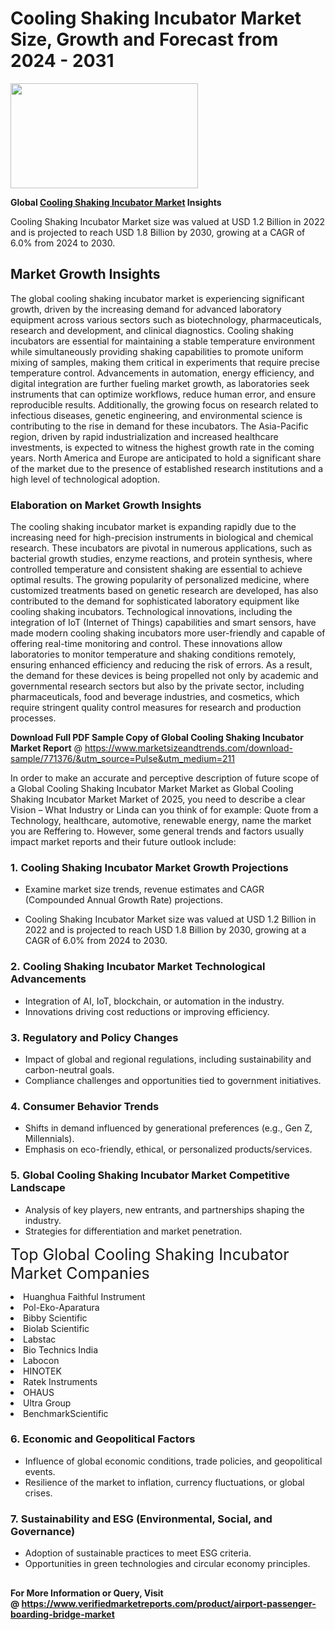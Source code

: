<H1>Cooling Shaking Incubator Market Size, Growth and Forecast from 2024 - 2031</H1><img class="aligncenter size-medium wp-image-584254" src="https://thirdeyenews.in/wp-content/uploads/2024/09/Global-Market-Research-300x168.jpeg" alt="" width="300" height="168" /><p><strong>Global&nbsp;<a href="https://www.marketsizeandtrends.com/download-sample/771376/&amp;utm_source=Pulse&amp;utm_medium=211">Cooling Shaking Incubator Market</a> Insights</strong></p><p>Cooling Shaking Incubator Market size was valued at USD 1.2 Billion in 2022 and is projected to reach USD 1.8 Billion by 2030, growing at a CAGR of 6.0% from 2024 to 2030.</p><p><h2>Market Growth Insights</h2> The global cooling shaking incubator market is experiencing significant growth, driven by the increasing demand for advanced laboratory equipment across various sectors such as biotechnology, pharmaceuticals, research and development, and clinical diagnostics. Cooling shaking incubators are essential for maintaining a stable temperature environment while simultaneously providing shaking capabilities to promote uniform mixing of samples, making them critical in experiments that require precise temperature control. Advancements in automation, energy efficiency, and digital integration are further fueling market growth, as laboratories seek instruments that can optimize workflows, reduce human error, and ensure reproducible results. Additionally, the growing focus on research related to infectious diseases, genetic engineering, and environmental science is contributing to the rise in demand for these incubators. The Asia-Pacific region, driven by rapid industrialization and increased healthcare investments, is expected to witness the highest growth rate in the coming years. North America and Europe are anticipated to hold a significant share of the market due to the presence of established research institutions and a high level of technological adoption. <h3>Elaboration on Market Growth Insights</h3> The cooling shaking incubator market is expanding rapidly due to the increasing need for high-precision instruments in biological and chemical research. These incubators are pivotal in numerous applications, such as bacterial growth studies, enzyme reactions, and protein synthesis, where controlled temperature and consistent shaking are essential to achieve optimal results. The growing popularity of personalized medicine, where customized treatments based on genetic research are developed, has also contributed to the demand for sophisticated laboratory equipment like cooling shaking incubators. Technological innovations, including the integration of IoT (Internet of Things) capabilities and smart sensors, have made modern cooling shaking incubators more user-friendly and capable of offering real-time monitoring and control. These innovations allow laboratories to monitor temperature and shaking conditions remotely, ensuring enhanced efficiency and reducing the risk of errors. As a result, the demand for these devices is being propelled not only by academic and governmental research sectors but also by the private sector, including pharmaceuticals, food and beverage industries, and cosmetics, which require stringent quality control measures for research and production processes. </p><p><span class=""><strong>Download Full PDF Sample Copy of Global Cooling Shaking Incubator Market Report</strong> @ <a href="https://www.marketsizeandtrends.com/download-sample/771376/&amp;utm_source=Pulse&amp;utm_medium=211" target="_blank">https://www.marketsizeandtrends.com/download-sample/771376/&amp;utm_source=Pulse&amp;utm_medium=211</a></span></p><p>In order to make an accurate and perceptive description of future scope of a Global&nbsp;Cooling Shaking Incubator Market Market as Global&nbsp;Cooling Shaking Incubator Market Market of 2025, you need to describe a clear Vision &ndash; What Industry or Linda can you think of for example: Quote from a Technology, healthcare, automotive, renewable energy, name the market you are Reffering to. However, some general trends and factors usually impact market reports and their future outlook include:</p><h3>1.&nbsp;<strong>Cooling Shaking Incubator Market Growth Projections</strong></h3><ul><li>Examine market size trends, revenue estimates and CAGR (Compounded Annual Growth Rate) projections.</li><li><p>Cooling Shaking Incubator Market size was valued at USD 1.2 Billion in 2022 and is projected to reach USD 1.8 Billion by 2030, growing at a CAGR of 6.0% from 2024 to 2030.</p></li></ul><h3>2.&nbsp;<strong>Cooling Shaking Incubator Market Technological Advancements</strong></h3><ul><li>Integration of AI, IoT, blockchain, or automation in the industry.</li><li>Innovations driving cost reductions or improving efficiency.</li></ul><h3>3.&nbsp;<strong>Regulatory and Policy Changes</strong></h3><ul><li>Impact of global and regional regulations, including sustainability and carbon-neutral goals.</li><li>Compliance challenges and opportunities tied to government initiatives.</li></ul><h3>4.&nbsp;<strong>Consumer Behavior Trends</strong></h3><ul><li>Shifts in demand influenced by generational preferences (e.g., Gen Z, Millennials).</li><li>Emphasis on eco-friendly, ethical, or personalized products/services.</li></ul><h3>5.&nbsp;<strong>Global Cooling Shaking Incubator Market Competitive Landscape</strong></h3><ul><li>Analysis of key players, new entrants, and partnerships shaping the industry.</li><li>Strategies for differentiation and market penetration.</li></ul><p data-pm-slice="1 1 []"><span style="color: inherit; font-family: inherit; font-size: 25px;">Top Global Cooling Shaking Incubator Market Companies</span></p><div class="" data-test-id=""><p><li>Huanghua Faithful Instrument</li><li> Pol-Eko-Aparatura</li><li> Bibby Scientific</li><li> Biolab Scientific</li><li> Labstac</li><li> Bio Technics India</li><li> Labocon</li><li> HINOTEK</li><li> Ratek Instruments</li><li> OHAUS</li><li> Ultra Group</li><li> BenchmarkScientific</li></p></div><h3>6.&nbsp;<strong>Economic and Geopolitical Factors</strong></h3><ul><li>Influence of global economic conditions, trade policies, and geopolitical events.</li><li>Resilience of the market to inflation, currency fluctuations, or global crises.</li></ul><h3>7.&nbsp;<strong>Sustainability and ESG (Environmental, Social, and Governance)</strong></h3><ul><li>Adoption of sustainable practices to meet ESG criteria.</li><li>Opportunities in green technologies and circular economy principles.</li></ul><h2><strong style="font-size: 14px;">For More Information or Query, Visit @&nbsp;</strong><a style="background-color: #ffffff; font-size: 14px;" href="https://www.marketsizeandtrends.com/report/cooling-shaking-incubator-market/" target="_blank">https://www.verifiedmarketreports.com/product/airport-passenger-boarding-bridge-market</a></h2>
